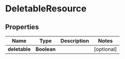 

# DeletableResource


## Properties

| Name | Type | Description | Notes |
|------------ | ------------- | ------------- | -------------|
|**deletable** | **Boolean** |  |  [optional] |



